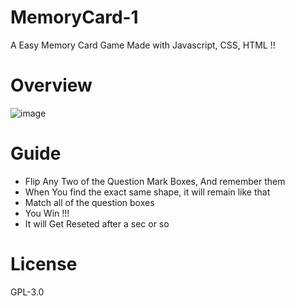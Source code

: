 # MemoryCard-1
A Easy Memory Card Game Made with Javascript, CSS, HTML !! 

# Overview
![image](https://user-images.githubusercontent.com/100826194/166636926-32afa4ae-c457-4693-a299-51a99d3dffb7.png)

# Guide
- Flip Any Two of the Question Mark Boxes, And remember them
- When You find the exact same shape, it will remain like that
- Match all of the question boxes
- You Win !!!
- It will Get Reseted after a sec or so

# License
GPL-3.0
